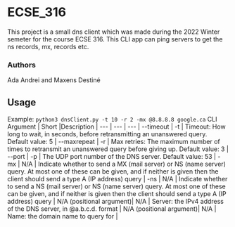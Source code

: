 # ECSE_316
This project is a small dns client which was made during the 2022 Winter semeter for the course ECSE 316. This CLI app can ping servers to get the ns records, mx, records etc. 

### Authors
Ada Andrei and Maxens Destiné

## Usage
Example: ```python3 dnsClient.py -t 10 -r 2 -mx @8.8.8.8 google.ca```
CLI Argument | Short |Description |
--- | --- | --- | 
--timeout | -t | Timeout: How long to wait, in seconds, before retransmitting an unanswered query. Default value: 5 |
--maxrepeat | -r | Max retries: The maximum number of times to retransmit an unanswered query before giving up. Default value: 3 |
--port | -p | The UDP port number of the DNS server. Default value: 53 |
-mx | N/A | Indicate whether to send a MX (mail server) or NS (name server) query. At most one of these can be given, and if neither is given then the client should send a type A (IP address) query |
-ns | N/A | Indicate whether to send a NS (mail server) or NS (name server) query. At most one of these can be given, and if neither is given then the client should send a type A (IP address) query |
N/A (positional argument)| N/A | Server: the IPv4 address of the DNS server, in @a.b.c.d. format |
N/A (positional argument)| N/A | Name: the domain name to query for |

